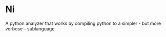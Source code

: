 Ni
==

A python analyzer that works by compiling python to a simpler - but more verbose - sublanguage.

